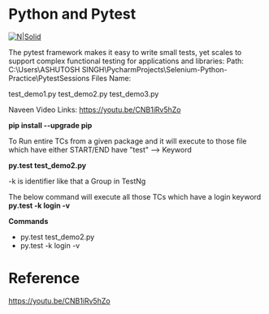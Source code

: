 # Python and Pytest

[![N|Solid](https://docs.pytest.org/en/stable/_static/pytest1.png)](https://docs.pytest.org/en/stable/)

The pytest framework makes it easy to write small tests, yet scales to support complex functional testing for applications and libraries:
Path: C:\Users\ASHUTOSH SINGH\PycharmProjects\Selenium-Python-Practice\PytestSessions
Files Name:

test_demo1.py
test_demo2.py
test_demo3.py

Naveen Video Links: https://youtu.be/CNB1iRv5hZo

**pip install --upgrade pip**

To Run entire TCs from a given package and it will execute to those file which have either START/END have "test" --> Keyword

**py.test test_demo2.py**

-k is identifier like that a Group in TestNg

The below command will execute all those TCs which have a login keyword
**py.test -k login -v**

**Commands**
  - py.test test_demo2.py
  - py.test -k login -v

# Reference
https://youtu.be/CNB1iRv5hZo
